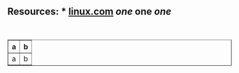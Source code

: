 **Resources:**
    * [linux.com](https://www.kernel.org/)
*one*
**one**
***one***
---------------
<br>
<table border=1px solid; border-collapse:collapse>
<tr>
<th>a</th>
<th>b</th>
</tr>
<tr>
<td>a</td>
<td>b</td>
</tr>
</table>

